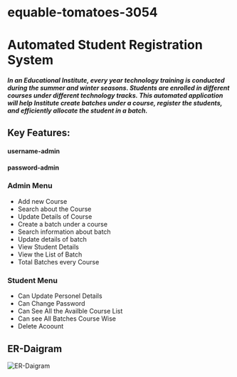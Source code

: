 # equable-tomatoes-3054

# Automated Student Registration System
##### In an Educational Institute, every year technology training is conducted during the summer and winter seasons. Students are enrolled in different courses under different technology tracks. This automated application will help Institute create batches under a course, register the students, and efficiently allocate the student in a batch.

## Key Features:
#### username-admin
#### password-admin

### Admin Menu

+ Add new Course
+ Search about the Course 
+ Update Details of Course
+ Create a batch under a course
+ Search information about batch
+ Update details of batch 
+ View Student Details
+ View the List of Batch
+ Total Batches every Course

### Student Menu

+ Can Update Personel Details
+ Can Change Password
+ Can See All the Availble Course List
+ Can see All Batches Course Wise
+ Delete Acoount  


## ER-Daigram
![ER-Daigram](https://user-images.githubusercontent.com/111574376/229038102-5734a2b1-9cb9-4998-8a59-d2be2749dae9.jpg)
